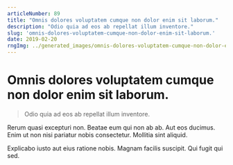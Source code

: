 ```yaml
---
articleNumber: 89
title: "Omnis dolores voluptatem cumque non dolor enim sit laborum."
description: "Odio quia ad eos ab repellat illum inventore."
slug: 'omnis-dolores-voluptatem-cumque-non-dolor-enim-sit-laborum.'
date: 2019-02-20
rngImg: ../generated_images/omnis-dolores-voluptatem-cumque-non-dolor-enim-sit-laborum..jpg
---
```


# Omnis dolores voluptatem cumque non dolor enim sit laborum.

> Odio quia ad eos ab repellat illum inventore.

Rerum quasi excepturi non. Beatae eum qui non ab ab. Aut eos ducimus. Enim ut non nisi pariatur nobis consectetur. Mollitia sint aliquid.
 Explicabo iusto aut eius ratione nobis. Magnam facilis suscipit. Qui fugit qui sed.
